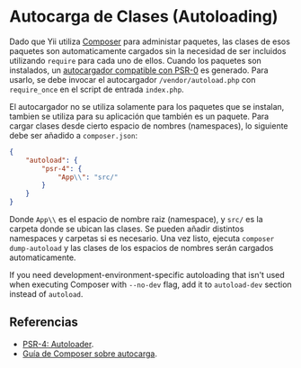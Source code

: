 # Autocarga de Clases (Autoloading)

Dado que Yii utiliza [Composer](https://getcomposer.org) para administar
paquetes, las clases de esos paquetes son automaticamente
cargados sin la necesidad de ser incluidos utilizando `require` para cada
uno de ellos. Cuando los paquetes son instalados,
un [autocargador compatible con PSR-0](https://www.php-fig.org/psr/psr-4/)
es generado. Para usarlo,
se debe invocar el autocargador `/vendor/autoload.php` con `require_once` en
el script de entrada `index.php`.

El autocargador no se utiliza solamente para los paquetes que se instalan,
tambien se utiliza para su aplicación que también es un paquete.
Para cargar clases desde cierto espacio de nombres (namespaces), lo
siguiente debe ser añadido a `composer.json`:

```json
{
    "autoload": {
        "psr-4": {
            "App\\": "src/"
        }
    }
}
```

Donde `App\\` es el espacio de nombre raiz (namespace), y `src/` es la
carpeta donde se ubican las clases. Se pueden añadir distintos namespaces y
carpetas si es necesario.
Una vez listo, ejecuta `composer dump-autoload` y las clases de los espacios
de nombres serán cargados automaticamente.

If you need development-environment-specific autoloading that isn't used
when executing Composer with `--no-dev` flag, add it to `autoload-dev`
section instead of `autoload`.

## Referencias

- [PSR-4: Autoloader](https://www.php-fig.org/psr/psr-4/).
- [Guía de Composer sobre
  autocarga](https://getcomposer.org/doc/01-basic-usage.md#autoloading).
